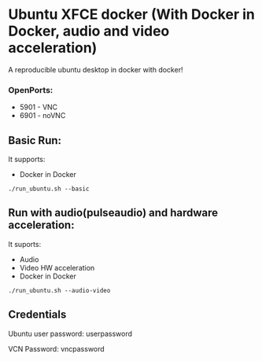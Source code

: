 # Ubuntu XFCE docker (With Docker in Docker, audio and video acceleration)

A reproducible ubuntu desktop in docker with docker!

### OpenPorts:

- 5901 - VNC
- 6901 - noVNC

## Basic Run:

It supports:
- Docker in Docker

```
./run_ubuntu.sh --basic
```

## Run with audio(pulseaudio) and hardware acceleration:

It suports:
- Audio
- Video HW acceleration
- Docker in Docker

```
./run_ubuntu.sh --audio-video
```

## Credentials

Ubuntu user password: userpassword

VCN Password: vncpassword
